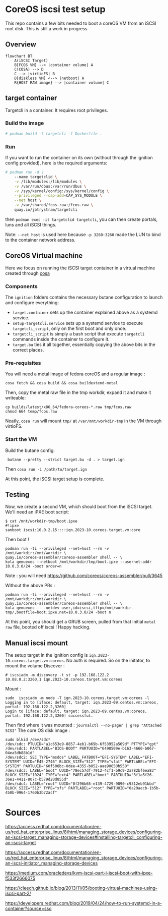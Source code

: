 # CoreOS iscsi test setup

This repo contains a few bits needed to boot a coreOS VM from an iSCSI root disk. 
This is still a work in progress

## Overview

```mermaid
flowchart BT
    A(iSCSI Target)
    B[FCOS VM] --> |container volume| A
    C(COSA) --> D
    C --> |virtioFS| B 
    D[diskless VM] <--> |netboot| A
    R{HOST RAW image} --> |container volume| C
```

## target container

Targetcli in a container. It requires root privileges. 

### Build the image
```bash
# podman build -t targetcli -f Dockerfile .
```

### Run
If you want to run the container on its own (without through the ignition config provided), here is the required arguments: 
```bash
# podman run -d \
	--name targetclid \
	-v /lib/modules:/lib/modules \
	-v /var/run/dbus:/var/run/dbus \
    -v /sys/kernel/config:/sys/kernel/config \
	--privileged --cap-add=CAP_SYS_MODULE \
	--net host \
	-v /var/shared/fcos.raw:/fcos.raw \
	quay.io/jbtrystram/targetcli
```
then `podman exec -it targetclid targetcli`, you can then create portals, luns and all iSCSI things.

Note: `--net host` is used here because `-p 3260:3260` made the LUN to bind to the container network address.


## CoreOS Virtual machine

Here we focus on running the iSCSI target container in a virtual machine created through [cosa](https://coreos.github.io/coreos-assembler/cosa/run/)

### Components
The `ignition` folders contains the necessary butane configuration to launch and configure everything:
 - `target.container` sets up the container explained above as a systemd service.
 - `setup-targetcli.service` sets up a systemd service to execute `targetcli_script`, only on the first boot and only once.  
 - `targetcli_script` is simply a bash script that execute `targetcli` commands inside the container to configure it.
 - `target.bu` ties it all together, essentially copying the above bits in the correct places.


### Pre-requisites

You will need a metal image of fedora coreOS and a regular image :
```
cosa fetch && cosa build && cosa buildextend-metal
```
Then, copy the metal raw file in the tmp workdir, expand it and make it writeable: 
```
cp builds/latest/x86_64/fedora-coreos-*.raw tmp/fcos.raw
chmod 664 temp/fcos.raw
```
Neatly, `cosa run` will mount `tmp/` at `/var/mnt/workdir-tmp` in the VM through virtioFS.

### Start the VM

Build the butane config:
```
 butane --pretty --strict target.bu -d . > target.ign
```

Then `cosa run -i /path/to/target.ign`

At this point, the iSCSI target setup is complete.

## Testing

Now, we create a second VM, which should boot from the iSCSI target.
We'll need an iPXE boot script: 
``` 
$ cat /mnt/workdir-tmp/boot.ipxe
#!ipxe
sanboot iscsi:10.0.2.15::::iqn.2023-10.coreos.target.vm:core
```

Then boot !
```
podman run -ti --privileged --net=host --rm -v /mnt/workdir:/mnt/workdir \
quay.io/coreos-assembler/coreos-assembler shell -- \
kola qemuexec --netboot /mnt/workdir/tmp/boot.ipxe --usernet-addr 10.0.3.0/24 -boot order=n
```
Note : you will need https://github.com/coreos/coreos-assembler/pull/3645

Without the above PRs : 
```
podman run -ti --privileged --net=host --rm -v /mnt/workdir:/mnt/workdir \
quay.io/coreos-assembler/coreos-assembler shell -- \
kola qemuexec -- -netdev user,id=iscsi,tftp=/mnt/workdir-tmp/,bootfile=boot.ipxe,net=10.0.3.0/24 -boot n
```


At this point, you should get a GRUB screen, pulled from that initial `metal raw` file, booted off iscsi ! Happy hacking.

## Manual iscsi mount

The setup target in the ignition config is `iqn.2023-10.coreos.target.vm:coreos`. No auth is required. 
So on the initator, to mount the volume
Discover : 
```
# iscsiadm -m discovery -t st -p 192.168.122.2
10.88.0.2:3260,1 iqn.2023-10.coreos.target.vm:coreos
```
Mount :
```
sudo  iscsiadm -m node -T iqn.2023-10.coreos.target.vm:coreos -l
Logging in to [iface: default, target: iqn.2023-09.centos.vm:coreos, portal: 192.168.122.2,3260]
Login to [iface: default, target: iqn.2023-09.centos.vm:coreos, portal: 192.168.122.2,3260] successful.
```

Then find where it was mounted :  `journalctl --no-pager | grep "Attached SCSI"`
The core OS disk image : 
```
sudo blkid /dev/sdc*
/dev/sdc: PTUUID="a1c653e9-8857-4eb1-b69b-6f53952a569d" PTTYPE="gpt"
/dev/sdc1: PARTLABEL="BIOS-BOOT" PARTUUID="6498509e-b163-4660-b067-04ea5db88b1d"
/dev/sdc2: SEC_TYPE="msdos" LABEL_FATBOOT="EFI-SYSTEM" LABEL="EFI-SYSTEM" UUID="E45-2746" BLOCK_SIZE="512" TYPE="vfat" PARTLABEL="EFI-SYSTEM" PARTUUID="60f508bc-0dee-4355-b052-aae90650b550"
/dev/sdc3: LABEL="boot" UUID="78ec57df-7912-4cf1-b9c9-2a782bf6ea83" BLOCK_SIZE="1024" TYPE="ext4" PARTLABEL="boot" PARTUUID="3f1a5f26-36e1-4411-807c-b579d20d855d"
/dev/sdc4: LABEL="root" UUID="0f296b65-e139-4729-9890-c9312eb91bbd" BLOCK_SIZE="512" TYPE="xfs" PARTLABEL="root" PARTUUID="0a29aecb-1b5b-450b-9964-1760b3b72acf"
```

# Sources
https://access.redhat.com/documentation/en-us/red_hat_enterprise_linux/8/html/managing_storage_devices/configuring-an-iscsi-target_managing-storage-devices#installing-targetcli_configuring-an-iscsi-target

https://access.redhat.com/documentation/en-us/red_hat_enterprise_linux/8/html/managing_storage_devices/configuring-an-iscsi-initiator_managing-storage-devices

https://medium.com/oracledevs/kvm-iscsi-part-i-iscsi-boot-with-ipxe-f533f2666075

https://cleech.github.io/blog/2013/11/05/booting-virtual-machines-using-iscsi-part-2/

https://developers.redhat.com/blog/2019/04/24/how-to-run-systemd-in-a-container?source=sso

